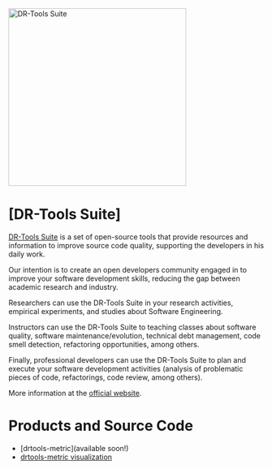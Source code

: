 <img src="https://guilhermeslacerda.github.io/drtools-site/images/logo_drtools.png" alt="DR-Tools Suite" title="DR-Tools Suite" width="350"/>

# [DR-Tools Suite]

[DR-Tools Suite](https://drtools.dev/) is a set of open-source tools that provide resources and information to improve source code quality, supporting the developers in his daily work.

Our intention is to create an open developers community engaged in to improve your software development skills, reducing the gap between academic research and industry.

Researchers can use the DR-Tools Suite in your research activities, empirical experiments, and studies about Software Engineering.

Instructors can use the DR-Tools Suite to teaching classes about software quality, software maintenance/evolution, technical debt management, code smell detection, refactoring opportunities, among others.

Finally, professional developers can use the DR-Tools Suite to plan and execute your software development activities (analysis of problematic pieces of code, refactorings, code review, among others).

More information at the [official website](https://drtools.dev/). 

# Products and Source Code

* [drtools-metric](available soon!)
* [drtools-metric visualization](http://www.github.com/guilhermeslacerda/drtools-metric-visualization/)

